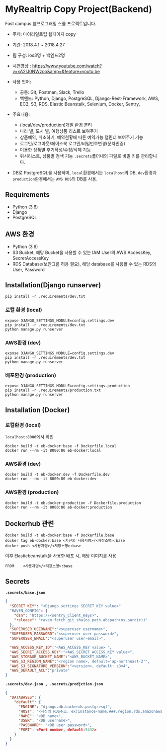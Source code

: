 # MyRealtrip Copy Project(Backend)

Fast campus 웹프로그래밍 스쿨 프로젝트입니다.
- 주제: 마이리얼트립 웹페이지 copy 
- 기간: 2018.4.1 ~ 2018.4.27
- 팀 구성: ios3명 + 백엔드2명
- 시연영상 : https://www.youtube.com/watch?v=xA2IJ0NWzoo&amp=&feature=youtu.be
- 사용 언어:
    - 공통: Git, Postman, Slack, Trello
    - 백엔드: Python, Django, PostgreSQL, Django-Rest-Framework, AWS, EC2, S3, RDS, Elastic
Beanstalk, Selenium, Docker, Sentry,
- 주요내용:
    - (local/dev/production)개발 환경 분리
    - 나라 별, 도시 별, 여행상품 리스트 보여주기
    - 상품예약, 취소하기, 예약현황에 따른 예약가능 캘린더 보여주기 기능
    - 로그인/로그아웃/페이스북 로그인/비밀번호변경(문자인증)
    - 이용한 상품별 후기작성/수정/삭제 기능
    - 위시리스트, 상품별 검색 기능
    `.secrets`폴더내의 파일로 비밀 키를 관리합니다.

- DB로 PostgreSQL을 사용하며, `local`환경에서는 `localhost`의 DB, `dev`환경과 `production`환경에서는 `AWS RDS`의 DB를 사용.

## Requirements

- Python (3.6)
- Django
- PostgreSQL

## AWS 환경
- Python (3.6)
- S3 Bucket, 해당 Bucket을 사용할 수 있는 IAM User의 AWS AccessKey, SecretAccessKey
- RDS Database(보안그룹 허용 필요), 해당 database를 사용할 수 있는 RDS의 User, Password

## Installation(Django runserver)

```
pip install -r .requirements/dev.txt
```

### 로컬 환경 (local)

```
expose DJANGO_SETTINGS_MODULE=config.settings.dev
pip install -r .requirements/dev.txt
python manage.py runserver

```

### AWS환경 (dev)

```
expose DJANGO_SETTINGS_MODULE=config.settings.dev
pip install -r .requirements/dev.txt
python manage.py runserver

```

### 배포환경 (production)

```
expose DJANGO_SETTINGS_MODULE=config.settings.production
pip install -r .requirements/production.txt
python manage.py runserver

```

## Installation (Docker)

### 로컬환경 (local)
`localhost:8000`에서 확인

```
docker build -t eb-docker:base -f Dockerfile.local
docker run --rm -it 8000:80 eb-docker:local
```

### AWS환경 (dev)

```
docker build -t eb-docker:dev -f Dockerfile.dev
docker run --rm -it 8000:80 eb-docker:dev
```

### AWS환경 (production)

```
docker build -t eb-docker:production -f Dockerfile.production
docker run --rm -it 8000:80 eb-docker:production
```

## Dockerhub 관련

```
docker build -t eb-docker:base -f Dockerfile.base
docker tag eb-docker:base <자신의 사용자명>/<저장소명>:base
docker push <사용자명>/<저장소명>:base
```
이후 Elasticbeanstalk을 사용한 배포 시, 해당 이미지를 사용

```docker file
FROM    <사용자명>/<저장소명>:base
```

## Secrets

**`.secrets/base.json`**

```json
{
  "SECRET_KEY": "<Django settings SECRET_KEY value>"
  "RAVEN_CONFIG": {
    "dsn": "https://<sentry_Client_Keys>",
    "release": "raven.fetch_git_sha(os.path.abspath(os.pardir))"
  },
  "SUPERUSER_USERNAME":"<superuser username>",
  "SUPERUSER_PASSWORD":"<superuser user-password>",
  "SUPERUSER_EMAIL":"<superuser user-email>",

  "AWS_ACCESS_KEY_ID":"<AWS_ACCESS_KEY value> ",
  "AWS_SECRET_ACCESS_KEY":"<AWS_SECRET_ACCESS_KEY value>",
  "AWS_STORAGE_BUCKET_NAME":"<AWS_BUCKET_NAME>",
  "AWS_S3_REGION_NAME":"<region name>, default='ap-northeast-2'",
  "AWS_S3_SIGNATURE_VERSION":"<version>, default: s3v4",
  "AWS_DEFAULT_ACL":"private"
}

```

**`.secrets/dev.json , .secrets/prodjction.json`**

```json
{
  "DATABASES": {
    "default": {
      "ENGINE": "django.db.backends.postgresql",
      "HOST": "<자신의 RDS주소. ex)instance-name.###.region.rds.amazonaws.com>",
      "NAME": "<DB name>",
      "USER": "<DB username>",
      "PASSWORD": "<DB user password>",
      "PORT": <Port number, default:5432>
    }
  }
}
```